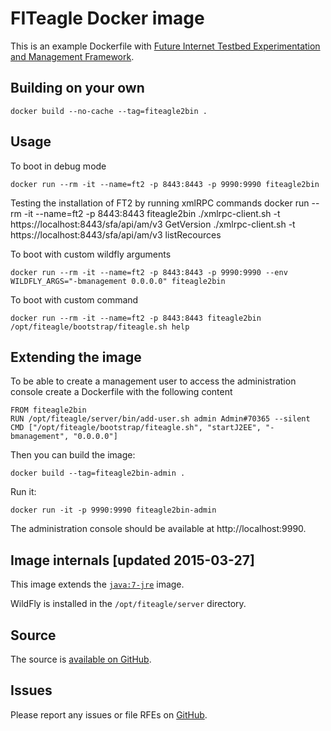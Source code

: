 # FITeagle Docker image

This is an example Dockerfile with [Future Internet Testbed Experimentation and Management Framework](https://github.com/FITeagle).

## Building on your own

    docker build --no-cache --tag=fiteagle2bin .

## Usage

To boot in debug mode

    docker run --rm -it --name=ft2 -p 8443:8443 -p 9990:9990 fiteagle2bin

Testing the installation of FT2 by running xmlRPC commands
    docker run --rm -it --name=ft2 -p 8443:8443 fiteagle2bin
    ./xmlrpc-client.sh -t https://localhost:8443/sfa/api/am/v3 GetVersion
    ./xmlrpc-client.sh -t https://localhost:8443/sfa/api/am/v3 listRecources

To boot with custom wildfly arguments

    docker run --rm -it --name=ft2 -p 8443:8443 -p 9990:9990 --env WILDFLY_ARGS="-bmanagement 0.0.0.0" fiteagle2bin

To boot with custom command

    docker run --rm -it --name=ft2 -p 8443:8443 fiteagle2bin /opt/fiteagle/bootstrap/fiteagle.sh help

## Extending the image

To be able to create a management user to access the administration console create a Dockerfile with the following content

    FROM fiteagle2bin
    RUN /opt/fiteagle/server/bin/add-user.sh admin Admin#70365 --silent
    CMD ["/opt/fiteagle/bootstrap/fiteagle.sh", "startJ2EE", "-bmanagement", "0.0.0.0"]

Then you can build the image:

    docker build --tag=fiteagle2bin-admin .

Run it:

    docker run -it -p 9990:9990 fiteagle2bin-admin

The administration console should be available at http://localhost:9990.

## Image internals [updated 2015-03-27]

This image extends the [`java:7-jre`](https://github.com/docker-library/java/tree/master/openjdk-7-jre) image.

WildFly is installed in the `/opt/fiteagle/server` directory.

## Source

The source is [available on GitHub](https://github.com/FITeagle/bootstrap/tree/master/docker).

## Issues

Please report any issues or file RFEs on [GitHub](https://github.com/FITeagle/bootstrap/issues).
